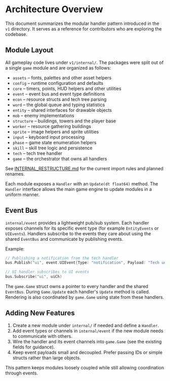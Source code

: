 # Architecture Overview

This document summarizes the modular handler pattern introduced in the `v1` directory. It serves as a reference for contributors who are exploring the codebase.

## Module Layout

All gameplay code lives under `v1/internal/`. The packages were split out of a
single `game` module and are organized as follows:

- `assets` – fonts, palettes and other asset helpers
- `config` – runtime configuration and defaults
- `core` – timers, points, HUD helpers and other utilities
- `event` – event bus and event type definitions
- `econ` – resource structs and tech tree parsing
- `word` – the global queue and typing statistics
- `entity` – shared interfaces for drawable objects
- `mob` – enemy implementations
- `structure` – buildings, towers and the player base
- `worker` – resource gathering buildings
- `sprite` – image helpers and sprite utilities
- `input` – keyboard input processing
- `phase` – game state enumeration helpers
- `skill` – skill tree logic and persistence
- `tech` – tech tree handler
- `game` – the orchestrator that owns all handlers

See [INTERNAL_RESTRUCTURE.md](INTERNAL_RESTRUCTURE.md) for the current import
rules and planned renames.

Each module exposes a `Handler` with an `Update(dt float64)` method. The `Handler` interface allows the main game engine to update modules in a uniform manner.

## Event Bus

`internal/event` provides a lightweight pub/sub system. Each handler exposes channels for its specific event type (for example `EntityEvents` or `UIEvents`). Handlers subscribe to the events they care about using the shared `EventBus` and communicate by publishing events.

Example:

```go
// Publishing a notification from the tech handler
bus.Publish("ui", event.UIEvent{Type: "notification", Payload: "Tech unlocked"})

// UI handler subscribes to UI events
bus.Subscribe("ui", uiCh)
```

The `game.Game` struct owns a pointer to every handler and the shared `EventBus`. During `Game.Update` each handler's `Update` method is called. Rendering is also coordinated by `game.Game` using state from these handlers.

## Adding New Features

1. Create a new module under `internal/` if needed and define a `Handler`.
2. Add event types or channels in `internal/event` if the new module needs to communicate with others.
3. Wire the handler and its event channels into `game.Game` (see the existing fields for guidance).
4. Keep event payloads small and decoupled. Prefer passing IDs or simple structs rather than large objects.

This pattern keeps modules loosely coupled while still allowing coordination through events.
